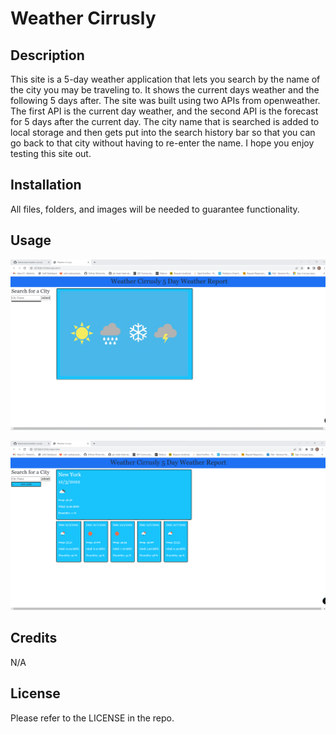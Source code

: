 # Weather Cirrusly

## Description
This site is a 5-day weather application that lets you search by the name of the city you may be traveling to. It shows the current days weather and the following 5 days after. The site was built using two APIs from openweather. The first API is the current day weather, and the second API is the forecast for 5 days after the current day. The city name that is searched is added to local storage and then gets put into the search history bar so that you can go back to that city without having to re-enter the name. I hope you enjoy testing this site out. 

## Installation

All files, folders, and images will be needed to guarantee functionality.  

## Usage


![alttext](./assets/site.png)

![alttext](./assets/site2.png)

## Credits

N/A

## License

Please refer to the LICENSE in the repo.